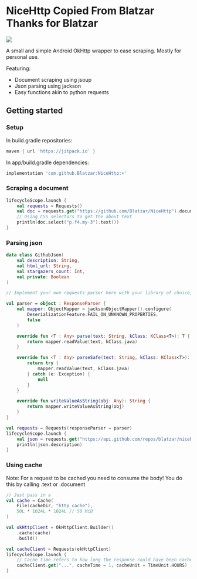 # NiceHttp Copied From Blatzar Thanks for Blatzar

[![](https://jitpack.io/v/Blatzar/NiceHttp.svg)](https://jitpack.io/#Blatzar/NiceHttp)

A small and simple Android OkHttp wrapper to ease scraping. Mostly for personal use.

Featuring:

- Document scraping using jsoup
- Json parsing using jackson
- Easy functions akin to python requests

## Getting started

### Setup

In build.gradle repositories:

```groovy
maven { url 'https://jitpack.io' }
```

In app/build.gradle dependencies:

```groovy
implementation 'com.github.Blatzar:NiceHttp:+'
```

### Scraping a document

```kotlin
lifecycleScope.launch {
    val requests = Requests()
    val doc = requests.get("https://github.com/Blatzar/NiceHttp").document
    // Using CSS selectors to get the about text
    println(doc.select("p.f4.my-3").text())
}
```

### Parsing json

```kotlin
data class GithubJson(
    val description: String,
    val html_url: String,
    val stargazers_count: Int,
    val private: Boolean
)

// Implement your own requests parser here with your library of choice, this is with jackson :)

val parser = object : ResponseParser {
    val mapper: ObjectMapper = jacksonObjectMapper().configure(
        DeserializationFeature.FAIL_ON_UNKNOWN_PROPERTIES,
        false
    )

    override fun <T : Any> parse(text: String, kClass: KClass<T>): T {
        return mapper.readValue(text, kClass.java)
    }

    override fun <T : Any> parseSafe(text: String, kClass: KClass<T>): T? {
        return try {
            mapper.readValue(text, kClass.java)
        } catch (e: Exception) {
            null
        }
    }

    override fun writeValueAsString(obj: Any): String {
        return mapper.writeValueAsString(obj)
    }
}

val requests = Requests(responseParser = parser)
lifecycleScope.launch {
    val json = requests.get("https://api.github.com/repos/blatzar/nicehttp").parsed<GithubJson>()
    println(json.description)
}
```

### Using cache

Note: For a request to be cached you need to consume the body! You do this by calling .text or .document

```kotlin
// Just pass in a 
val cache = Cache(
    File(cacheDir, "http_cache"),
    50L * 1024L * 1024L // 50 MiB
)

val okHttpClient = OkHttpClient.Builder()
    .cache(cache)
    .build()

val cacheClient = Requests(okHttpClient)
lifecycleScope.launch {
    // Cache time refers to how long the response could have been cached for 
    cacheClient.get("...", cacheTime = 1, cacheUnit = TimeUnit.HOURS)
}
```
